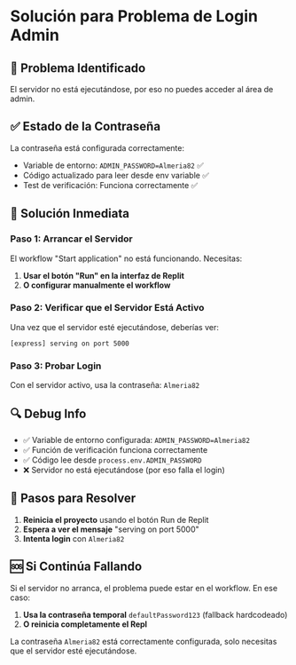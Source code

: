 # Solución para Problema de Login Admin

## 🚨 Problema Identificado
El servidor no está ejecutándose, por eso no puedes acceder al área de admin.

## ✅ Estado de la Contraseña
La contraseña está configurada correctamente:
- Variable de entorno: `ADMIN_PASSWORD=Almeria82` ✅
- Código actualizado para leer desde env variable ✅
- Test de verificación: Funciona correctamente ✅

## 🔧 Solución Inmediata

### Paso 1: Arrancar el Servidor
El workflow "Start application" no está funcionando. Necesitas:

1. **Usar el botón "Run" en la interfaz de Replit**
2. **O configurar manualmente el workflow**

### Paso 2: Verificar que el Servidor Está Activo
Una vez que el servidor esté ejecutándose, deberías ver:
```
[express] serving on port 5000
```

### Paso 3: Probar Login
Con el servidor activo, usa la contraseña: `Almeria82`

## 🔍 Debug Info
- ✅ Variable de entorno configurada: `ADMIN_PASSWORD=Almeria82`
- ✅ Función de verificación funciona correctamente
- ✅ Código lee desde `process.env.ADMIN_PASSWORD`
- ❌ Servidor no está ejecutándose (por eso falla el login)

## 🚀 Pasos para Resolver

1. **Reinicia el proyecto** usando el botón Run de Replit
2. **Espera a ver el mensaje** "serving on port 5000"
3. **Intenta login** con `Almeria82`

## 🆘 Si Continúa Fallando

Si el servidor no arranca, el problema puede estar en el workflow. En ese caso:

1. **Usa la contraseña temporal** `defaultPassword123` (fallback hardcodeado)
2. **O reinicia completamente el Repl**

La contraseña `Almeria82` está correctamente configurada, solo necesitas que el servidor esté ejecutándose.